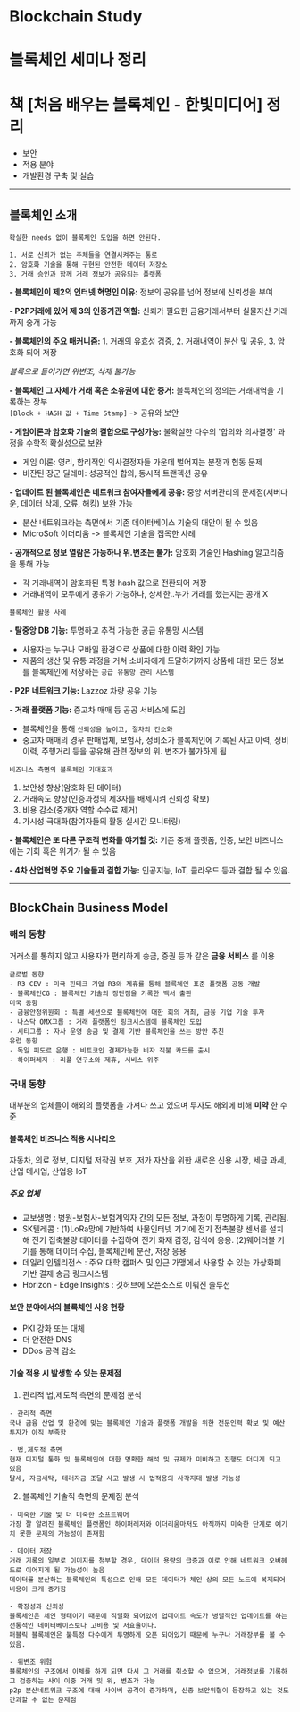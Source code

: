# Blockchain Study
# 블록체인 세미나 정리
# 책 [처음 배우는 블록체인 - 한빛미디어] 정리
* 보안
* 적용 분야
* 개발환경 구축 및 실습


---------
## 블록체인 소개  

`확실한 needs 없이 블록체인 도입을 하면 안된다.`
```
1. 서로 신뢰가 없는 주체들을 연결시켜주는 통로
2. 암호화 기술을 통해 구현된 안전한 데이터 저장소
3. 거래 승인과 함께 거래 정보가 공유되는 플랫폼  
```

**- 블록체인이 제2의 인터넷 혁명인 이유:** 정보의 공유를 넘어 정보에 신뢰성을 부여    

**- P2P거래에 있어 제 3의 인증기관 역할:** 신뢰가 필요한 금융거래서부터 실물자산 거래까지 중개 가능  

**- 블록체인의 주요 매커니즘:** 1. 거래의 유효성 검증, 2. 거래내역이 분산 및 공유, 3. 암호화 되어 저장  

*블록으로 들어가면 위변조, 삭제 불가능*  

**- 블록체인 그 자체가 거래 혹은 소유권에 대한 증거:** 블록체인의 정의는 거래내역을 기록하는 장부  
`[Block + HASH 값 + Time Stamp]`   -> 공유와 보안

**- 게임이론과 암호화 기술의 결합으로 구성가능:** 불확실한 다수의 '합의와 의사결정' 과정을 수학적 확실성으로 보완  
- 게임 이론: 영리, 합리적인 의사결정자들 가운데 벌어지는 분쟁과 협동 문제
- 비잔틴 장군 딜레마: 성공적인 합의, 동시적 트랜젝션 공유  

**- 업데이트 된 블록체인은 네트워크 참여자들에게 공유:** 중앙 서버관리의 문제점(서버다운, 데이터 삭제, 오류, 해킹) 보완 가능  
- 분산 네트워크라는 측면에서 기존 데이터베이스 기술의 대안이 될 수 있음
- MicroSoft 이더리움 -> 블록체인 기술을 접목한 사례

**- 공개적으로 정보 열람은 가능하나 위.변조는 불가:** 암호화 기술인 Hashing 알고리즘을 통해 가능
- 각 거래내역이 암호화된 특정 hash 값으로 전환되어 저장
- 거래내역이 모두에게 공유가 가능하나, 상세한..누가 거래를 했는지는 공개 X


```
블록체인 활용 사례
```
**- 탈중앙 DB 기능:** 투명하고 추적 가능한 공급 유통망 시스템
- 사용자는 누구나 모바일 환경으로  상품에 대한 이력 확인 가능
- 제품의 생산 및 유통 과정을 거쳐 소비자에게 도달하기까지 상품에 대한 모든 정보를 블록체인에 저장하는 `공급 유통망 관리 시스템`  

**- P2P 네트워크 기능:** Lazzoz 차량 공유 기능

**- 거래 플랫폼 기능:** 중고차 매매 등 공공 서비스에 도임
- 블록체인을 통해 `신뢰성을 높이고, 절차의 간소화`
- 중고차 매매의 경우 판매업체, 보험사, 정비소가 블록체인에 기록된 사고 이력, 정비 이력, 주행거리 등을 공유해 관련 정보의 위. 변조가 불가하게 됨

```
비즈니스 측면의 블록체인 기대효과
```
1. 보안성 향상(암호화 된 데이터)
2. 거래속도 향상(인증과정의 제3자를 배제시켜 신뢰성 확보)
3. 비용 감소(중개자 역할 수수료 제거)
4. 가시성 극대화(참여자들의 활동 실시간 모니터링)


**- 블록체인은 또 다른 구조적 변화를 야기할 것:** 기존 중개 플랫폼, 인증, 보안 비즈니스에는 기회 혹은 위기가 될 수 있음  

**- 4차 산업혁명 주요 기술들과 결합 가능:** 인공지능, IoT, 클라우드 등과 결합 될 수 있음.

--------------


## BlockChain Business Model

### 해외 동향

거래소를 통하지 않고 사용자가 편리하게 송금, 증권 등과 같은 **금융 서비스** 를 이용

```
글로벌 동향
- R3 CEV : 미국 핀테크 기업 R3와 제휴를 통해 블록체인 표준 플랫폼 공동 개발
- 블록체인CG : 블록체인 기술의 장단점을 기록한 백서 출판
미국 동향
- 금융안정위원회 : 특별 세션으로 블록체인에 대한 회의 개최, 금융 기업 기술 투자
- 나스닥 OMX그룹 : 거래 플랫폼인 링크시스템에 블록체인 도입
- 시티그룹 : 자사 운영 송금 및 결제 기반 블록체인을 쓰는 방안 추친
유럽 동향
- 독일 피도르 은행 : 비트코인 결제가능한 비자 직불 카드를 출시
- 하이퍼레저 : 리플 연구소와 제휴, 서비스 위주
```

### 국내 동향
대부분의 업체들이 해외의 플랫폼을 가져다 쓰고 있으며 투자도 해외에 비해 **미약** 한 수준

#### 블록체인 비즈니스 적용 시나리오
자동차, 의료 정보, 디지털 저작권 보호 ,저가 자산을 위한 새로운 신용 시장, 세금 과세, 산업 메시업, 산업용 IoT


##### 주요 업체
- 교보생명 : 병원-보험사-보험계약자 간의 모든 정보, 과정이 투명하게 기록, 관리됨.
- SK텔레콤 : (1)LoRa망에 기반하여 사물인터넷 기기에 전기 접촉불량 센서를 설치해 전기 접축불량 데이터를 수집하여 전기 화재 감정, 감식에 응용. (2)웨어러블 기기를 통해 데이터 수집, 블록체인에 분산, 저장 응용
- 데일리 인텔리전스 : 주요 대학 캠퍼스 및 인근 가맹에서 사용할 수 있는 가상화폐 기반 결제 송금 링크시스템
- Horizon - Edge Insights : 깃허브에 오픈소스로 이뤄진 솔루션


#### 보안 분야에서의 블록체인 사용 현황

- PKI 강화 또는 대체
- 더 안전한 DNS
- DDos 공격 감소

#### 기술 적용 시 발생할 수 있는 문제점
1) 관리적 법,제도적 측면의 문제점 분석
```
- 관리적 측면
국내 금융 산업 및 환경에 맞는 블록체인 기술과 플랫폼 개발을 위한 전문인력 확보 및 예산 투자가 아직 부족함

- 법,제도적 측면
현재 디지털 통화 및 블록체인에 대한 명확한 해석 및 규제가 미비하고 진행도 더디게 되고 있음
탈세, 자금세탁, 테러자금 조달 사고 발생 시 법적용의 사각지대 발생 가능성
```

2) 블록체인 기술적 측면의 문제점 분석

```
- 미숙한 기술 및 더 미숙한 소프트웨어
가장 잘 알려진 블록체인 플랫폼인 하이퍼레저와 이더리움마저도 아직까지 미숙한 단계로 예기치 못한 문제의 가능성이 존재함

- 데이터 저장
거래 기록의 일부로 이미지를 첨부할 경우, 데이터 용량의 급증과 이로 인해 네트워크 오버헤드로 이어지게 될 가능성이 높음
데이터를 분산하는 블록체인의 특성으로 인해 모든 데이터가 체인 상의 모든 노드에 복제되어 비용이 크게 증가함

- 확장성과 신뢰성
블록체인은 체인 형태이기 때문에 직렬화 되어있어 업데이트 속도가 병렬적인 업데이트를 하는 전통적인 데이터베이스보다 고비용 및 저효율이다.
퍼블릭 블록체인은 불특정 다수에게 투명하게 오픈 되어있기 때문에 누구나 거래장부를 볼 수 있음.

- 위변조 위험
블록체인의 구조에서 이체를 하게 되면 다시 그 거래를 취소할 수 없으며, 거래정보를 기록하고 검증하는 사이 이중 거래 및 위, 변조가 가능
p2p 분산네트워크 구조에 대해 사이버 공격이 증가하며, 신종 보안위협이 등장하고 있는 것도 간과할 수 없는 문제점
```
